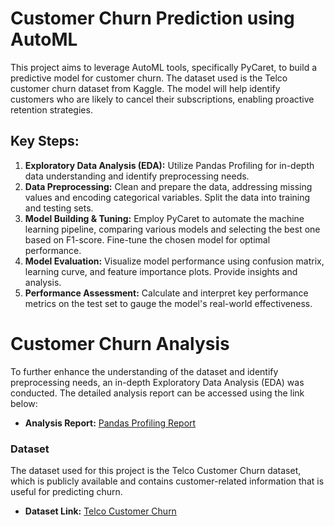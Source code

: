 # Customer Churn Prediction using AutoML

This project aims to leverage AutoML tools, specifically PyCaret, to build a predictive model for customer churn. The dataset used is the Telco customer churn dataset from Kaggle. The model will help identify customers who are likely to cancel their subscriptions, enabling proactive retention strategies. 

## Key Steps:

1. **Exploratory Data Analysis (EDA):** Utilize Pandas Profiling for in-depth data understanding and identify preprocessing needs.
2. **Data Preprocessing:** Clean and prepare the data, addressing missing values and encoding categorical variables. Split the data into training and testing sets.
3. **Model Building & Tuning:** Employ PyCaret to automate the machine learning pipeline, comparing various models and selecting the best one based on F1-score. Fine-tune the chosen model for optimal performance.
4. **Model Evaluation:** Visualize model performance using confusion matrix, learning curve, and feature importance plots. Provide insights and analysis.
5. **Performance Assessment:** Calculate and interpret key performance metrics on the test set to gauge the model's real-world effectiveness.

# Customer Churn Analysis

To further enhance the understanding of the dataset and identify preprocessing needs, an in-depth Exploratory Data Analysis (EDA) was conducted. The detailed analysis report can be accessed using the link below:

- **Analysis Report:** [Pandas Profiling Report](https://trankiet999.github.io/Customer-Churn-Prediction-with-AutoML/)

### Dataset

The dataset used for this project is the Telco Customer Churn dataset, which is publicly available and contains customer-related information that is useful for predicting churn.

- **Dataset Link:** [Telco Customer Churn](WA_Fn-UseC_-Telco-Customer-Churn.csv)
